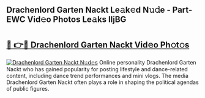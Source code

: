 ## Drachenlord Garten Nackt Le𝚊k𝚎d N𝚞𝚍e - Part-EWC Vid𝚎o Photos Le𝚊ks lljBG

# <h2><a href="http://fb9vq7.evod.top/?m=Drachenlord+Garten+Nackt">🔗 👉🔴 Drachenlord Garten Nackt Vid𝚎o Ph𝚘t𝚘s</a></h2>

[![Drachenlord Garten Nackt N𝚞d𝚎s](https://i.imgur.com/8V9OHl7.gif)](http://fb9vq7.evod.top/?m=Drachenlord+Garten+Nackt)
Online personality Drachenlord Garten Nackt who has gained popularity for posting lifestyle and dance-related content, including dance trend performances and mini vlogs. The media Drachenlord Garten Nackt often plays a role in shaping the political agendas of public figures. 
